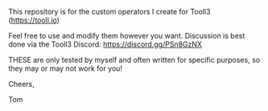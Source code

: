 This repository is for the custom operators I create for Tooll3 (https://tooll.io)

Feel free to use and modify them however you want.
Discussion is best done via the Tooll3 Discord: https://discord.gg/PSn8GzNX

THESE are only tested by myself and often written for specific purposes, so they may or may not work for you!

Cheers,

Tom
